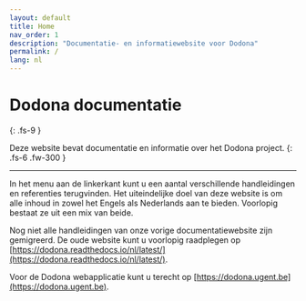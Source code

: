 ```yaml
---
layout: default
title: Home
nav_order: 1
description: "Documentatie- en informatiewebsite voor Dodona"
permalink: /
lang: nl
---
```


# Dodona documentatie
{: .fs-9 }

Deze website bevat documentatie en informatie over het Dodona project. 
{: .fs-6 .fw-300 }

---

In het menu aan de linkerkant kunt u een aantal verschillende handleidingen en referenties terugvinden. Het uiteindelijke doel van deze website is om alle inhoud in zowel het Engels als Nederlands aan te bieden. Voorlopig bestaat ze uit een mix van beide.

Nog niet alle handleidingen van onze vorige documentatiewebsite zijn gemigreerd. De oude website kunt u voorlopig raadplegen op [https://dodona.readthedocs.io/nl/latest/](https://dodona.readthedocs.io/nl/latest/).

Voor de Dodona webapplicatie kunt u terecht op [https://dodona.ugent.be](https://dodona.ugent.be).
